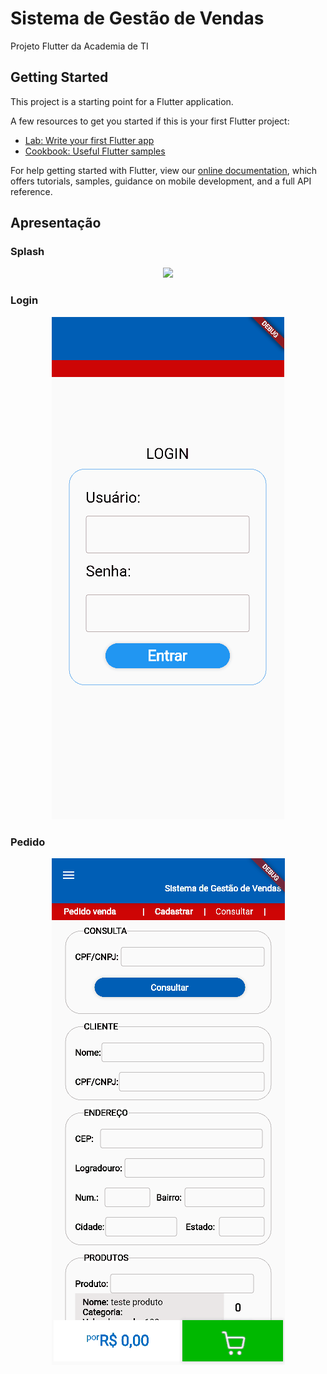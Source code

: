 # Sistema de Gestão de Vendas

Projeto Flutter da Academia de TI

## Getting Started

This project is a starting point for a Flutter application.

A few resources to get you started if this is your first Flutter project:

- [Lab: Write your first Flutter app](https://flutter.dev/docs/get-started/codelab)
- [Cookbook: Useful Flutter samples](https://flutter.dev/docs/cookbook)

For help getting started with Flutter, view our
[online documentation](https://flutter.dev/docs), which offers tutorials,
samples, guidance on mobile development, and a full API reference.

## Apresentação

### Splash
<p align="center">
    <img src='./apresentacao/apresentacao_splashgit.gif'>
</p>

### Login
<p align="center">
    <img src='./apresentacao/apresentacao_login.gif'>
</p>

### Pedido
<p align="center">
    <img src='./apresentacao/apresentacao_pedido.gif'>
</p>